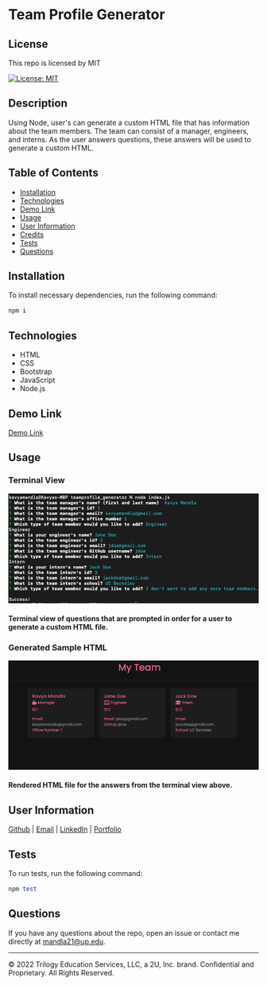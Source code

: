 # Team Profile Generator

## License

This repo is licensed by MIT

[![License: MIT](https://img.shields.io/badge/License-MIT-yellow.svg)](https://opensource.org/licenses/MIT)

## Description

Using Node, user's can generate a custom HTML file that has information about the team members. The team can consist of a manager, engineers, and interns. As the user answers questions, these answers will be used to generate a custom HTML.

## Table of Contents

- [Installation](#installation)
- [Technologies](#technologies)
- [Demo Link](#demo%20link)
- [Usage](#usage)
- [User Information](#user%20information)
- [Credits](#credits)
- [Tests](#tests)
- [Questions](#questions)

## Installation

To install necessary dependencies, run the following command:

```ruby
npm i
```

## Technologies

- HTML
- CSS
- Bootstrap
- JavaScript
- Node.js

## Demo Link

[Demo Link]()

## Usage

### Terminal View

![alt text](assets/images/terminal.png)

#### Terminal view of questions that are prompted in order for a user to generate a custom HTML file.

### Generated Sample HTML

![alt text](assets/images/generatedHTML.png)

#### Rendered HTML file for the answers from the terminal view above.

## User Information

[Github](https://github.com/smandla) |
[Email](mandla21@up.edu) |
[LinkedIn](https://www.linkedin.com/in/srikavya-mandla/) |
[Portfolio](https://smandla.github.io/kavya_professionalportfolio/)

## Tests

To run tests, run the following command:

```ruby
npm test
```

## Questions

If you have any questions about the repo, open an issue or contact me directly at mandla21@up.edu.

---

© 2022 Trilogy Education Services, LLC, a 2U, Inc. brand. Confidential and Proprietary. All Rights Reserved.

